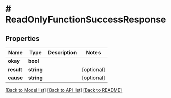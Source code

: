 # # ReadOnlyFunctionSuccessResponse

## Properties

Name | Type | Description | Notes
------------ | ------------- | ------------- | -------------
**okay** | **bool** |  |
**result** | **string** |  | [optional]
**cause** | **string** |  | [optional]

[[Back to Model list]](../../README.md#models) [[Back to API list]](../../README.md#endpoints) [[Back to README]](../../README.md)
